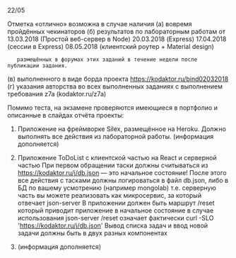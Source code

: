 22/05

Отметка «отлично» возможна в случае наличия 
   (а) вовремя пройдённых чекинаторов
   (б) результатов по лабораторным работам 
       от 13.03.2018  (Простой веб-сервер в Node)
          20.03.2018 (Express)
          17.04.2018 (сессии в Express)
          08.05.2018 (клиентский роутер + Material design)

       размещённых в форумах этих заданий в течение недели после публикации задания.
   (в) выполненного в виде борда проекта https://kodaktor.ru/bind02032018
   (г) указания авторства во всех выполненных заданиях с выполнением требования z7a (kodaktor.ru/z7a)

   Помимо теста, на экзамене проверяются имеющиеся в портфолио и описанные в слайдах отчёта проекты:

   1. Приложение на фреймворке Silex, размещённое на Heroku. Должно выполнять все действия из лабораторной работы.
      (информация дополняется)

   2. Приложение ToDoList с клиентской частью на React и серверной частью 
      При первом обращении таски должны считываться из https://kodaktor.ru/j/db.json — это начальное состояние!
      После этого все действия с тасками должны логироваться в файл db.json, либо в БД по вашему усмотрению (например mongolab)
         т.е. серверную часть вы можете реализовать как микросервис, за который отвечает json-server
      В приложении должен быть маршрут /reset который приводит приложение в начальное состояние 
         в случае использования json-server /reset означает фактически curl -SLO 'https://kodaktor.ru/j/db.json'
      Вывод списка задач и ввод новой задачи должны быть в двух разных компонентах

   3. (информация дополняется)    
